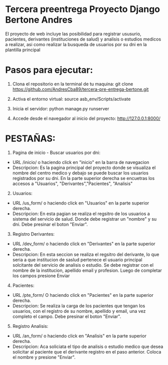# Tercera preentrega Proyecto Django Bertone Andres

El proyecto de web incluye las posibilidad para registrar ususurio, pacientes, derivantes (instituciones de salud) y analisis o estudios medicos a realizar, asi como realizar la busqueda de usuarios por su dni en la plantilla principal

# Pasos para ejecutar:
1. Clona el repositorio en la terminal de tu maquina: 
git clone https://github.com/AndresCba89/tercera-pre-entrega-bertone.git


2. Activa el entorno virtual: 
source asb_env/Scripts/activate

3. Inicia el servidor:
python manage.py runserver

4. Accede desde el navegador al inicio del proyecto:
http://127.0.0.1:8000/

# PESTAÑAS:

1. Pagina de inicio - Buscar usuarios por dni:
- URL /inicio/ o haciendo click en "inicio" en la barra de navegacion
- Descripcion: Es la pagina principal del proyecto donde se visualiza el nombre del centro medico y debajo se puede buscar los usuarios registrados por su dni.
En la parte superior derecha se encuetras los accesos a "Usuarios", "Derivantes","Pacientes", "Analisis"

2. Usuarios:
- URL /us_form/ o haciendo click en "Usuarios" en la parte superior derecha.
- Descripcion: En esta pagian se realiza el regsitro de los usuarios a sistema del servicio de salud. Donde debe registrar un "nombre" y su dni. Debe presinar el boton "Enviar".

3. Registro Derivantes:
- URL /dev_form/ o haciendo click en "Derivantes" en la parte superior derecha.
- Descripcion: En esta seccion se realiza el regsitro del derivante, lo que seria a que institucion de saslud pertenece el usuario principal solcitante del servicio de analisis o estudio. Se debe registrar con el nombre de la institucion, apellido email y profesion. Luego de completar los campos presione Enviar

4. Pacientes:
- URL /pte_form/ O haciendo click en "Pacientes" en la parte superior derecha.
- Descripcion: Se realiza la carga de los pacientes que tengan los usuarios, con el registro de su nombre, apellido y email, una vez completo el campo. Debe presinar el boton "Enviar".


5. Registro Analisis:
- URL /an_form/ o haciendo click en "Analisis" en la parte superior derecha.
- Descripcion: Aca soliciata el tipo de analisis o estudio medico que desea solicitar al paciente que el derivante registro en el paso anterior. Coloca el nombre y presione "Enviar".
